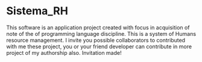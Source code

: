 # Sistema_RH
This software is an application project created with focus in acquisition of note of the of programming language discipline.
This is a system of Humans resource management. I invite you possible collaborators to contributed with me these project,
you or your friend developer can contribute in more project of my authorship also. Invitation made!
